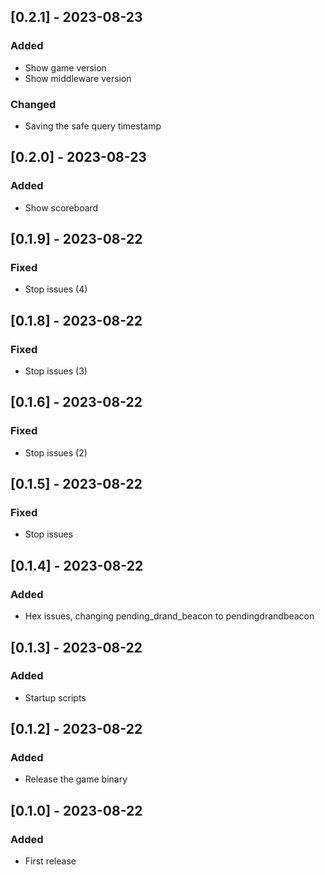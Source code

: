 ## [0.2.1] - 2023-08-23
### Added
- Show game version
- Show middleware version
### Changed
- Saving the safe query timestamp
## [0.2.0] - 2023-08-23
### Added
- Show scoreboard

## [0.1.9] - 2023-08-22
### Fixed
- Stop issues (4)

## [0.1.8] - 2023-08-22
### Fixed
- Stop issues (3)

## [0.1.6] - 2023-08-22
### Fixed
- Stop issues (2)

## [0.1.5] - 2023-08-22
### Fixed
- Stop issues

## [0.1.4] - 2023-08-22
### Added
- Hex issues, changing pending_drand_beacon to pendingdrandbeacon

## [0.1.3] - 2023-08-22
### Added
- Startup scripts

## [0.1.2] - 2023-08-22
### Added
- Release the game binary

## [0.1.0] - 2023-08-22
### Added
- First release
